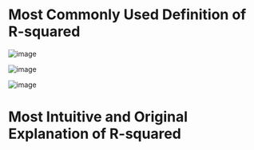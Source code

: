 # Most Commonly Used Definition of R-squared

![image](https://github.com/yangshiteng/Data-Science-Learning-Path/assets/60442877/a1037f30-fc5c-4611-876d-4facfa9e5299)

![image](https://github.com/yangshiteng/Data-Science-Learning-Path/assets/60442877/8c94a438-8853-4b4c-8479-4b2bfb5087a0)

![image](https://github.com/yangshiteng/Data-Science-Learning-Path/assets/60442877/b2778cc0-d7d0-4784-b614-9ca86f3b1097)

# Most Intuitive and Original Explanation of R-squared
